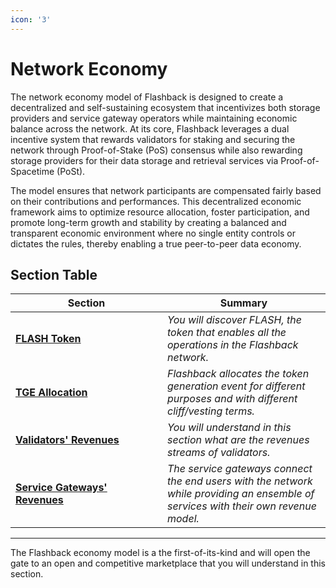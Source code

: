 ```yaml
---
icon: '3'
---
```


# Network Economy

The network economy model of Flashback is designed to create a decentralized and self-sustaining ecosystem that incentivizes both storage providers and service gateway operators while maintaining economic balance across the network. At its core, Flashback leverages a dual incentive system that rewards validators for staking and securing the network through Proof-of-Stake (PoS) consensus while also rewarding storage providers for their data storage and retrieval services via Proof-of-Spacetime (PoSt).

The model ensures that network participants are compensated fairly based on their contributions and performances. This decentralized economic framework aims to optimize resource allocation, foster participation, and promote long-term growth and stability by creating a balanced and transparent economic environment where no single entity controls or dictates the rules, thereby enabling a true peer-to-peer data economy.

## Section Table

<table><thead><tr><th width="227">Section</th><th>Summary</th></tr></thead><tbody><tr><td><a href="neph-token.md"><strong>FLASH Token</strong></a></td><td><em>You will discover FLASH, the token that enables all the operations in the Flashback network.</em></td></tr><tr><td><a href="tge-allocation.md"><strong>TGE Allocation</strong></a></td><td><em>Flashback allocates the token generation event for different purposes and with different cliff/vesting terms.</em></td></tr><tr><td><a href="validators-revenues.md"><strong>Validators' Revenues</strong></a></td><td><em>You will understand in this section what are the revenues streams of validators.</em></td></tr><tr><td><a href="services-revenues.md"><strong>Service Gateways' Revenues</strong></a></td><td><em>The service gateways connect the end users with the network while providing an ensemble of services with their own revenue model.</em></td></tr></tbody></table>

***

The Flashback economy model is a the first-of-its-kind and will open the gate to an open and competitive marketplace that you will understand in this section.
